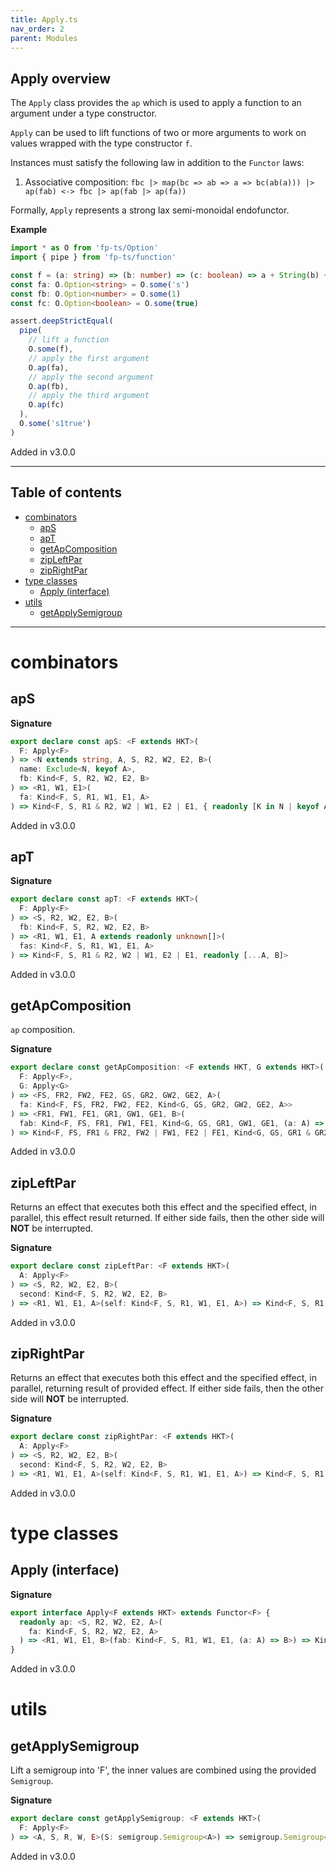 ```yaml
---
title: Apply.ts
nav_order: 2
parent: Modules
---
```


## Apply overview

The `Apply` class provides the `ap` which is used to apply a function to an argument under a type constructor.

`Apply` can be used to lift functions of two or more arguments to work on values wrapped with the type constructor
`f`.

Instances must satisfy the following law in addition to the `Functor` laws:

1. Associative composition: `fbc |> map(bc => ab => a => bc(ab(a))) |> ap(fab) <-> fbc |> ap(fab |> ap(fa))`

Formally, `Apply` represents a strong lax semi-monoidal endofunctor.

**Example**

```ts
import * as O from 'fp-ts/Option'
import { pipe } from 'fp-ts/function'

const f = (a: string) => (b: number) => (c: boolean) => a + String(b) + String(c)
const fa: O.Option<string> = O.some('s')
const fb: O.Option<number> = O.some(1)
const fc: O.Option<boolean> = O.some(true)

assert.deepStrictEqual(
  pipe(
    // lift a function
    O.some(f),
    // apply the first argument
    O.ap(fa),
    // apply the second argument
    O.ap(fb),
    // apply the third argument
    O.ap(fc)
  ),
  O.some('s1true')
)
```

Added in v3.0.0

---

<h2 class="text-delta">Table of contents</h2>

- [combinators](#combinators)
  - [apS](#aps)
  - [apT](#apt)
  - [getApComposition](#getapcomposition)
  - [zipLeftPar](#zipleftpar)
  - [zipRightPar](#ziprightpar)
- [type classes](#type-classes)
  - [Apply (interface)](#apply-interface)
- [utils](#utils)
  - [getApplySemigroup](#getapplysemigroup)

---

# combinators

## apS

**Signature**

```ts
export declare const apS: <F extends HKT>(
  F: Apply<F>
) => <N extends string, A, S, R2, W2, E2, B>(
  name: Exclude<N, keyof A>,
  fb: Kind<F, S, R2, W2, E2, B>
) => <R1, W1, E1>(
  fa: Kind<F, S, R1, W1, E1, A>
) => Kind<F, S, R1 & R2, W2 | W1, E2 | E1, { readonly [K in N | keyof A]: K extends keyof A ? A[K] : B }>
```

Added in v3.0.0

## apT

**Signature**

```ts
export declare const apT: <F extends HKT>(
  F: Apply<F>
) => <S, R2, W2, E2, B>(
  fb: Kind<F, S, R2, W2, E2, B>
) => <R1, W1, E1, A extends readonly unknown[]>(
  fas: Kind<F, S, R1, W1, E1, A>
) => Kind<F, S, R1 & R2, W2 | W1, E2 | E1, readonly [...A, B]>
```

Added in v3.0.0

## getApComposition

`ap` composition.

**Signature**

```ts
export declare const getApComposition: <F extends HKT, G extends HKT>(
  F: Apply<F>,
  G: Apply<G>
) => <FS, FR2, FW2, FE2, GS, GR2, GW2, GE2, A>(
  fa: Kind<F, FS, FR2, FW2, FE2, Kind<G, GS, GR2, GW2, GE2, A>>
) => <FR1, FW1, FE1, GR1, GW1, GE1, B>(
  fab: Kind<F, FS, FR1, FW1, FE1, Kind<G, GS, GR1, GW1, GE1, (a: A) => B>>
) => Kind<F, FS, FR1 & FR2, FW2 | FW1, FE2 | FE1, Kind<G, GS, GR1 & GR2, GW2 | GW1, GE2 | GE1, B>>
```

Added in v3.0.0

## zipLeftPar

Returns an effect that executes both this effect and the specified effect,
in parallel, this effect result returned. If either side fails, then the
other side will **NOT** be interrupted.

**Signature**

```ts
export declare const zipLeftPar: <F extends HKT>(
  A: Apply<F>
) => <S, R2, W2, E2, B>(
  second: Kind<F, S, R2, W2, E2, B>
) => <R1, W1, E1, A>(self: Kind<F, S, R1, W1, E1, A>) => Kind<F, S, R1 & R2, W2 | W1, E2 | E1, A>
```

Added in v3.0.0

## zipRightPar

Returns an effect that executes both this effect and the specified effect,
in parallel, returning result of provided effect. If either side fails,
then the other side will **NOT** be interrupted.

**Signature**

```ts
export declare const zipRightPar: <F extends HKT>(
  A: Apply<F>
) => <S, R2, W2, E2, B>(
  second: Kind<F, S, R2, W2, E2, B>
) => <R1, W1, E1, A>(self: Kind<F, S, R1, W1, E1, A>) => Kind<F, S, R1 & R2, W2 | W1, E2 | E1, B>
```

Added in v3.0.0

# type classes

## Apply (interface)

**Signature**

```ts
export interface Apply<F extends HKT> extends Functor<F> {
  readonly ap: <S, R2, W2, E2, A>(
    fa: Kind<F, S, R2, W2, E2, A>
  ) => <R1, W1, E1, B>(fab: Kind<F, S, R1, W1, E1, (a: A) => B>) => Kind<F, S, R1 & R2, W1 | W2, E1 | E2, B>
}
```

Added in v3.0.0

# utils

## getApplySemigroup

Lift a semigroup into 'F', the inner values are combined using the provided `Semigroup`.

**Signature**

```ts
export declare const getApplySemigroup: <F extends HKT>(
  F: Apply<F>
) => <A, S, R, W, E>(S: semigroup.Semigroup<A>) => semigroup.Semigroup<Kind<F, S, R, W, E, A>>
```

Added in v3.0.0
